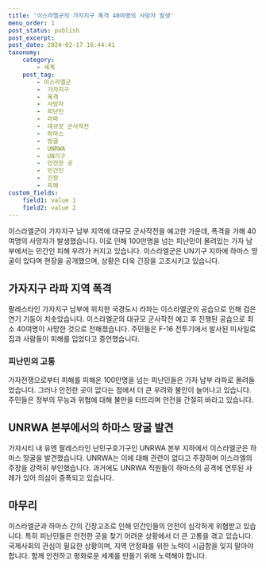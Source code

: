 ```yaml
---
title: '이스라엘군의 가자지구 폭격 40여명의 사망자 발생'
menu_order: 1
post_status: publish
post_excerpt: 
post_date: 2024-02-17 16:44:41
taxonomy:
    category:
        - 세계
    post_tag:
        - 이스라엘군
        -  가자지구
        -  폭격
        -  사망자
        -  피난민
        -  라파
        -  대규모 군사작전
        -  하마스
        -  땅굴
        -  UNRWA
        -  UN기구
        -  안전한 곳
        -  민간인
        -  긴장
        -  피해
custom_fields:
    field1: value 1
    field2: value 2
---
```


이스라엘군이 가자지구 남부 지역에 대규모 군사작전을 예고한 가운데, 폭격을 가해 40여명의 사망자가 발생했습니다. 이로 인해 100만명을 넘는 피난민이 몰려있는 가자 남부에서는 민간인 피해 우려가 커지고 있습니다. 이스라엘군은 UN기구 지하에 하마스 땅굴이 있다며 현장을 공개했으며, 상황은 더욱 긴장을 고조시키고 있습니다.
## 가자지구 라파 지역 폭격
팔레스타인 가자지구 남부에 위치한 국경도시 라파는 이스라엘군의 공습으로 인해 검은 연기 기둥이 치솟았습니다. 이스라엘군의 대규모 군사작전 예고 후 진행된 공습으로 최소 40여명이 사망한 것으로 전해졌습니다. 주민들은 F-16 전투기에서 발사된 미사일로 집과 사람들이 피해를 입었다고 증언했습니다.
### 피난민의 고통
가자전쟁으로부터 피해를 피해온 100만명을 넘는 피난민들은 가자 남부 라파로 몰려들었습니다. 그러나 안전한 곳이 없다는 점에서 더 큰 우려와 불안이 늘어나고 있습니다. 주민들은 정부의 무능과 위협에 대해 불만을 터뜨리며 안전을 간절히 바라고 있습니다.
## UNRWA 본부에서의 하마스 땅굴 발견
가자시티 내 유엔 팔레스타인 난민구호기구인 UNRWA 본부 지하에서 이스라엘군은 하마스 땅굴을 발견했습니다. UNRWA는 이에 대해 관련이 없다고 주장하며 이스라엘의 주장을 강력히 부인했습니다. 과거에도 UNRWA 직원들이 하마스의 공격에 연루된 사례가 있어 의심이 증폭되고 있습니다.
## 마무리
이스라엘군과 하마스 간의 긴장고조로 인해 민간인들의 안전이 심각하게 위협받고 있습니다. 특히 피난민들은 안전한 곳을 찾기 어려운 상황에서 더 큰 고통을 겪고 있습니다. 국제사회의 관심이 필요한 상황이며, 지역 안정화를 위한 노력이 시급함을 잊지 말아야 합니다. 함께 안전하고 평화로운 세계를 만들기 위해 노력해야 합니다.
